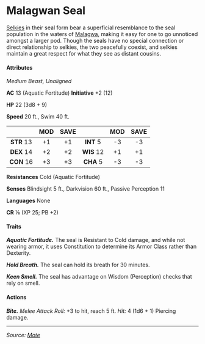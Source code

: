 # Malagwan Seal

[Selkies](https://github.com/mpanighetti/dnd5e-mote/blob/main/species/selkie.md) in their seal form bear a superficial resemblance to the seal population in the waters of [Malagwa](https://github.com/mpanighetti/dnd5e-mote/blob/main/mote/esterfell/malagwa.md), making it easy for one to go unnoticed amongst a larger pod. Though the seals have no special connection or direct relationship to selkies, the two peacefully coexist, and selkies maintain a great respect for what they see as distant cousins.

#### Attributes

_Medium Beast, Unaligned_

**AC** 13 (Aquatic Fortitude) **Initiative** +2 (12)

**HP** 22 (3d8 + 9)

**Speed** 20 ft., Swim 40 ft.

|            | MOD | SAVE |            | MOD | SAVE |
|:----------:|:---:|:----:|:----------:|:---:|:----:|
| **STR** 13 | +1  | +1   | **INT** 5  | -3  | -3   |
| **DEX** 14 | +2  | +2   | **WIS** 12 | +1  | +1   |
| **CON** 16 | +3  | +3   | **CHA** 5  | -3  | -3   |

**Resistances** Cold (Aquatic Fortitude)

**Senses** Blindsight 5 ft., Darkvision 60 ft., Passive Perception 11

**Languages** None

**CR** ⅛ (XP 25; PB +2)

#### Traits

_**Aquatic Fortitude.**_ The seal is Resistant to Cold damage, and while not wearing armor, it uses Constitution to determine its Armor Class rather than Dexterity.

_**Hold Breath.**_ The seal can hold its breath for 30 minutes.

_**Keen Smell.**_ The seal has advantage on Wisdom (Perception) checks that rely on smell.

#### Actions

_**Bite.** Melee Attack Roll:_ +3 to hit, reach 5 ft. _Hit:_ 4 (1d6 + 1) Piercing damage.

---

_Source: [Mote](https://github.com/mpanighetti/dnd5e-mote)_
